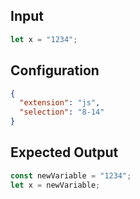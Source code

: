 
## Input
```javascript input
let x = "1234";
```

## Configuration
```json configuration
{
  "extension": "js",
  "selection": "8-14"
}
```

## Expected Output
```javascript expected output
const newVariable = "1234";
let x = newVariable;
```

